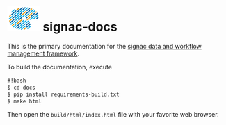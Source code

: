 # <img src="https://raw.githubusercontent.com/glotzerlab/signac-docs/master/docs/source/images/palette-header.png" width="75" height="58"> signac-docs

This is the primary documentation for the [signac data and workflow management framework](https://signac.io).

To build the documentation, execute

```
#!bash
$ cd docs
$ pip install requirements-build.txt
$ make html
```

Then open the `build/html/index.html` file with your favorite web browser.
